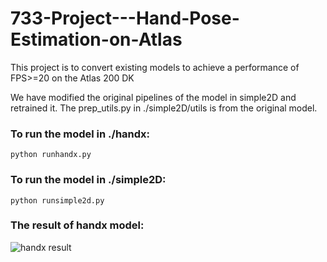 # 733-Project---Hand-Pose-Estimation-on-Atlas
This project is to convert existing models to achieve a performance of FPS>=20 on the Atlas 200 DK

We have modified the original pipelines of the model in simple2D and retrained it. The prep_utils.py in ./simple2D/utils is from the original model.

### To run the model in ./handx:
```python runhandx.py```

### To run the model in ./simple2D:
```python runsimple2d.py```

### The result of handx model:
![handx result](https://github.com/SemiXQ/733-Project---Hand-Pose-Estimation-on-Atlas/blob/master/handx%20result.gif)

